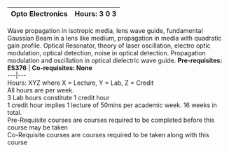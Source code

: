 **Opto Electronics** | **Hours: 3 0 3**  
---|---  
Wave propagation in isotropic media, lens wave guide, fundamental Gaussian Beam in a lens like medium, propagation in media with quadratic gain profile. Optical Resonator, theory of laser oscillation, electro optic modulation, optical detection, noise in optical detection. Propagation modulation and oscillation in optical dielectric wave guide.
**Pre-requisites: ES376** | **Co-requisites: None**  
---|---  
Hours: XYZ where X = Lecture, Y = Lab, Z = Credit  
All hours are per week.  
3 Lab hours constitute 1 credit hour  
1 credit hour implies 1 lecture of 50mins per academic week. 16 weeks in total.  
Pre-Requisite courses are courses required to be completed before this course may be taken  
Co-Requisite courses are courses required to be taken along with this course
